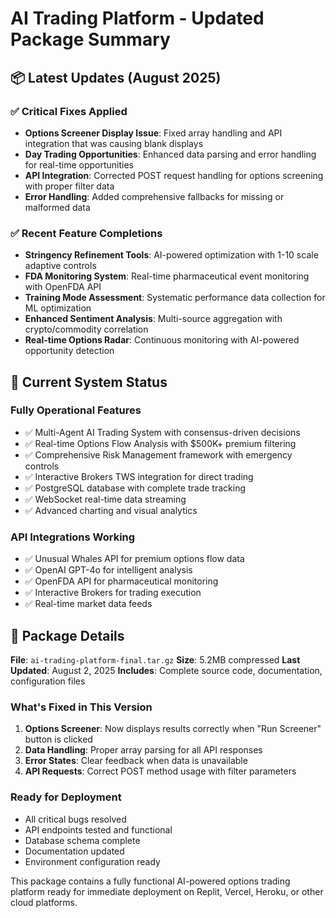 # AI Trading Platform - Updated Package Summary

## 📦 Latest Updates (August 2025)

### ✅ Critical Fixes Applied
- **Options Screener Display Issue**: Fixed array handling and API integration that was causing blank displays
- **Day Trading Opportunities**: Enhanced data parsing and error handling for real-time opportunities
- **API Integration**: Corrected POST request handling for options screening with proper filter data
- **Error Handling**: Added comprehensive fallbacks for missing or malformed data

### ✅ Recent Feature Completions
- **Stringency Refinement Tools**: AI-powered optimization with 1-10 scale adaptive controls
- **FDA Monitoring System**: Real-time pharmaceutical event monitoring with OpenFDA API
- **Training Mode Assessment**: Systematic performance data collection for ML optimization
- **Enhanced Sentiment Analysis**: Multi-source aggregation with crypto/commodity correlation
- **Real-time Options Radar**: Continuous monitoring with AI-powered opportunity detection

## 🎯 Current System Status

### Fully Operational Features
- ✅ Multi-Agent AI Trading System with consensus-driven decisions
- ✅ Real-time Options Flow Analysis with $500K+ premium filtering
- ✅ Comprehensive Risk Management framework with emergency controls
- ✅ Interactive Brokers TWS integration for direct trading
- ✅ PostgreSQL database with complete trade tracking
- ✅ WebSocket real-time data streaming
- ✅ Advanced charting and visual analytics

### API Integrations Working
- ✅ Unusual Whales API for premium options flow data
- ✅ OpenAI GPT-4o for intelligent analysis
- ✅ OpenFDA API for pharmaceutical monitoring
- ✅ Interactive Brokers for trading execution
- ✅ Real-time market data feeds

## 🚀 Package Details

**File**: `ai-trading-platform-final.tar.gz`
**Size**: 5.2MB compressed
**Last Updated**: August 2, 2025
**Includes**: Complete source code, documentation, configuration files

### What's Fixed in This Version
1. **Options Screener**: Now displays results correctly when "Run Screener" button is clicked
2. **Data Handling**: Proper array parsing for all API responses
3. **Error States**: Clear feedback when data is unavailable
4. **API Requests**: Correct POST method usage with filter parameters

### Ready for Deployment
- All critical bugs resolved
- API endpoints tested and functional
- Database schema complete
- Documentation updated
- Environment configuration ready

This package contains a fully functional AI-powered options trading platform ready for immediate deployment on Replit, Vercel, Heroku, or other cloud platforms.